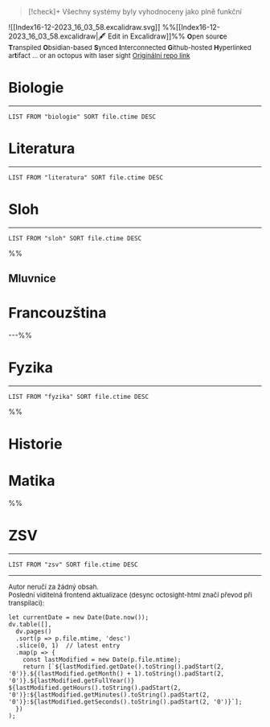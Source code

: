 
> [!check]+
> Všechny systémy byly vyhodnoceny jako plně funkční

![[Index16-12-2023_16_03_58.excalidraw.svg]]
%%[[Index16-12-2023_16_03_58.excalidraw|🖋 Edit in Excalidraw]]%%
<font size = "2">**O**pen sour**c**e **T**ranspiled **O**bsidian-based **S**ynced **I**nterconnected **G**ithub-hosted **H**yperlinked ar**t**ifact 
... or an octopus with laser sight
[Originální repo link](https://github.com/antizombie35/octosight)
</font>
# Biologie
---
```dataview
LIST FROM "biologie" SORT file.ctime DESC
```
# Literatura
---
```dataview
LIST FROM "literatura" SORT file.ctime DESC
```
# Sloh
---
```dataview
LIST FROM "sloh" SORT file.ctime DESC
```
%%
## Mluvnice
# Francouzština
---%%
# Fyzika
---
```dataview
LIST FROM "fyzika" SORT file.ctime DESC
```
%%
# Historie
# Matika
%%
# ZSV
---
```dataview
LIST FROM "zsv" SORT file.ctime DESC
```
***
<font size = "2">
Autor neručí za žádný obsah.<br>
Poslední viditelná frontend aktualizace (desync octosight-html značí převod při transpilaci):
</font>

```dataviewjs
let currentDate = new Date(Date.now());
dv.table([],
  dv.pages()
  .sort(p => p.file.mtime, 'desc')
  .slice(0, 1)  // latest entry
  .map(p => {
    const lastModified = new Date(p.file.mtime);
    return [`${lastModified.getDate().toString().padStart(2, '0')}.${(lastModified.getMonth() + 1).toString().padStart(2, '0')}.${lastModified.getFullYear()} ${lastModified.getHours().toString().padStart(2, '0')}:${lastModified.getMinutes().toString().padStart(2, '0')}:${lastModified.getSeconds().toString().padStart(2, '0')}`];
  })
);

```